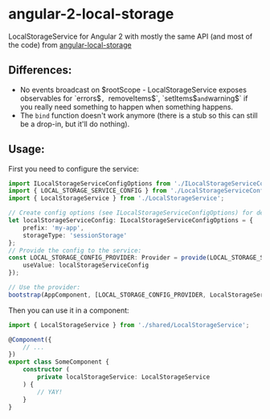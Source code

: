 # angular-2-local-storage

LocalStorageService for Angular 2 with mostly the same API (and most of the code) from [angular-local-storage](https://github.com/grevory/angular-local-storage)

## Differences:

* No events broadcast on $rootScope - LocalStorageService exposes observables for `errors$`, `removeItems$`, `setItems$` and `warning$` if you really need something to happen when something happens.
* The `bind` function doesn't work anymore (there is a stub so this can still be a drop-in, but it'll do nothing).

## Usage:

First you need to configure the service:

```typescript
import ILocalStorageServiceConfigOptions from './ILocalStorageServiceConfigOptions';
import { LOCAL_STORAGE_SERVICE_CONFIG } from './LocalStorageServiceConfigOptions';
import { LocalStorageService } from './LocalStorageService';

// Create config options (see ILocalStorageServiceConfigOptions) for deets:
let localStorageServiceConfig: ILocalStorageServiceConfigOptions = {
    prefix: 'my-app',
    storageType: 'sessionStorage'
};
// Provide the config to the service:
const LOCAL_STORAGE_CONFIG_PROVIDER: Provider = provide(LOCAL_STORAGE_SERVICE_CONFIG, {
    useValue: localStorageServiceConfig
});

// Use the provider:
bootstrap(AppComponent, [LOCAL_STORAGE_CONFIG_PROVIDER, LocalStorageService]);
```

Then you can use it in a component:

```typescript
import { LocalStorageService } from './shared/LocalStorageService';

@Component({
    // ...
})
export class SomeComponent {
    constructor (
        private localStorageService: LocalStorageService
    ) {
        // YAY!
    }
}

```
